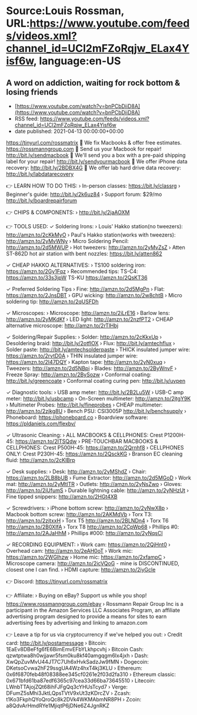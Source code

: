 # Source:Louis Rossman, URL:https://www.youtube.com/feeds/videos.xml?channel_id=UCl2mFZoRqjw_ELax4Yisf6w, language:en-US

## A word on addiction, waiting for rock bottom & losing friends
 - [https://www.youtube.com/watch?v=bnPCbDiiD8A](https://www.youtube.com/watch?v=bnPCbDiiD8A)
 - RSS feed: https://www.youtube.com/feeds/videos.xml?channel_id=UCl2mFZoRqjw_ELax4Yisf6w
 - date published: 2021-04-13 00:00:00+00:00

https://tinyurl.com/rossmatrix
🔵 We fix Macbooks & offer free estimates. https://rossmanngroup.com
🔵 Send us your Macbook for repair! http://bit.ly/sendmacbook
🔵 We'll send you a box with a pre-paid shipping label for your repair! http://bit.ly/sendyourmacbook
🔵 We offer iPhone data recovery: http://bit.ly/2BDBX4G
🔵 We offer lab hard drive data recovery: http://bit.ly/labdatarecovery

👉 LEARN HOW TO DO THIS:
› In-person classes: https://bit.ly/classrg
› Beginner's guide: http://bit.ly/2k6uz84
› Support forum: $29/mo http://bit.ly/boardrepairforum

👉 CHIPS & COMPONENTS:
› http://bit.ly/2jaAOXM

👉 TOOLS USED:
✓ Soldering Irons:
› Louis' Hakko station(no tweezers): http://amzn.to/2cKkMyO 
› Paul's Hakko station(works with tweezers): http://amzn.to/2yMvWNy
› Micro Soldering Pencil: http://amzn.to/2d5MWUP
› Hot tweezers: http://amzn.to/2yMvZsZ
› Atten ST-862D hot air station with bent nozzles: https://bit.ly/atten862

✓ CHEAP HAKKO ALTERNATIVES:
› TS100 soldering iron: https://amzn.to/2Gy1Fqz
› Recommended tips: TS-C4: https://amzn.to/33s3jpW TS-KU https://amzn.to/2QsKT36

✓ Preferred Soldering Tips
› Fine: http://amzn.to/2d5MgPn 
› Flat: https://amzn.to/2JnsDBT 
› GPU wicking: http://amzn.to/2w8chtB
› Micro soldering tip: http://amzn.to/2qUSFDh

✓ Microscopes:
› Microscope: http://amzn.to/2iLrE16 
› Barlow lens: http://amzn.to/2yMKdKf
› LED light: http://amzn.to/2nzfPT2
› CHEAP alternative microscope: http://amzn.to/2rTlHbj

✓ Soldering/Repair Supplies:
› Solder: http://amzn.to/2cKkxUp
› Desoldering braid: http://bit.ly/2otflOX
› Flux: http://bit.ly/amtechflux
› Solder paste: http://bit.ly/amtechsolderpaste
› THICK insulated jumper wire: https://amzn.to/2rvtD0A
› THIN insulated jumper wire: https://amzn.to/2I47DQY
› Kapton tape: http://amzn.to/2yN0xuq
› Tweezers: http://amzn.to/2d5NBpi
› Blades: http://amzn.to/2ByWnvF
› Freeze Spray: http://amzn.to/2BySozw
› Conformal coating: http://bit.ly/greencoate
› Conformal coating curing pen: http://bit.ly/uvpen

✓ Diagnostic tools:
› USB amp meter: http://bit.ly/2B2Lu5W
› USB-C amp meter: http://bit.ly/usbcamp
› On-Screen multimeter: http://amzn.to/2jtgY9K 
› Multimeter Probes: http://bit.ly/fineprobes
› CHEAP multimeter: http://amzn.to/2zjkg8U
› Bench PSU: CSI3005P http://bit.ly/benchsupply
› Phoneboard: https://phoneboard.co
› Boardview software: https://pldaniels.com/flexbv/

✓ Ultrasonic Cleaning:
› ALL MACBOOKS & CELLPHONES: Crest P1200H-45: https://amzn.to/2ITSQdw
› PRE-TOUCHBAR MACBOOKS & CELLPHONES: Crest P500H-45: https://amzn.to/2Qrnhf8
› CELLPHONES ONLY: Crest P230H-45: https://amzn.to/2QsckKG
› Branson EC cleaning fluid: http://amzn.to/2cKlBrp

✓ Desk supplies:
› Desk: http://amzn.to/2yMShdZ
› Chair: https://amzn.to/2LB8bUB
› Fume Extractor: http://amzn.to/2d5MGoD
› Work mat: http://amzn.to/2yMtlTR
› Outlets: http://amzn.to/2yNsZwo
› Gloves: http://amzn.to/2iUfumS
› Durable lightning cable: http://amzn.to/2yNHzUt
› Fine tipped snippers: http://amzn.to/2HGt4XB

✓ Screwdrivers: 
› iPhone bottom screw: http://amzn.to/2yNwX8p
› Macbook bottom screw: http://amzn.to/2AKMdVb
› Torx T3: http://amzn.to/2zjtxxH
› Torx T5 http://amzn.to/2BLNDn4
› Torx T6 http://amzn.to/2B0XIfA
› Torx T8 http://amzn.to/2CpWp68
› Phillips #0: http://amzn.to/2AJaHhM
› Phillips #000: http://amzn.to/2yNqsCl



✓ RECORDING EQUIPMENT:
› Work cam: https://amzn.to/2QjHnt0
› Overhead cam: http://amzn.to/2eAH0oT
› Work mic: https://amzn.to/2WGIhzw
› Home mic: https://amzn.to/2xfampC
› Microscope camera: http://amzn.to/2icVQoG - mine is DISCONTINUED, closest one I can find. 
› HDMI capture: http://amzn.to/2iyGcle

👉 Discord: https://tinyurl.com/rossmatrix

👉 Affiliate:
› Buying on eBay? Support us while you shop! https://www.rossmanngroup.com/ebay
› Rossmann Repair Group Inc is a participant in the Amazon Services LLC Associates Program, an affiliate advertising program designed to provide a means for sites to earn advertising fees by advertising and linking to amazon.com

👉 Leave a tip for us via cryptocurrency if we've helped you out:
› Credit card: http://bit.ly/postamessage
› Bitcoin: 1EaEv8DBeFfg6fE6BimEmvEFbYLkhpcvhj
› Bitcoin Cash: qzwtptwa8h0wjjawr5fsm0ku8kf40amgqgm6lx4jxh
› Dash: XwQpZuvMvU44JT7C7Uh6xHvkSadzJw9fMN
› Dogecoin: DKetsoCvwa2hF29ssgUA4Wz4hxT4kj3KLU
› Ethereum: 0x6f6870feb48f08388ee345cf0261e2f03d2fa310
› Ethereum classic: 0x671bfd61ba87edf6365c97cea33d66ba73645510
› Litecoin: LWnbTTAjojZQt68ihFJFgQq3cYHUsTcyd7
› Verge: DFumZ5sMhi3JktLQpsTVtV9xUt3zKDrcZV
› Zcash: t1Ko3FkphQYoQroQc8k2DVk4WKMAbmNR8PH
› Zcoin: a8QdvArHmdRYe1MjiqtP6jDNe6Z4JgnRKZ

